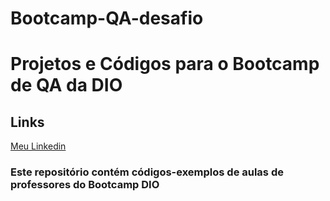 # Bootcamp-QA-desafio
# Projetos e Códigos para o Bootcamp de QA da DIO


## Links
[Meu Linkedin](https://www.linkedin.com/in/caroline-santos-926522209/)


### Este repositório contém códigos-exemplos de aulas de professores do Bootcamp DIO